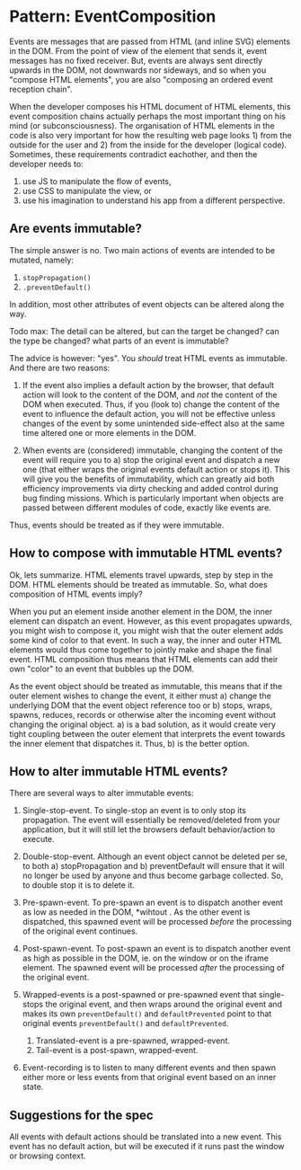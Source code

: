 # Pattern: EventComposition

Events are messages that are passed from HTML (and inline SVG) elements in the DOM.
From the point of view of the element that sends it, event messages has no fixed receiver.
But, events are always sent directly upwards in the DOM, not downwards nor sideways,
and so when you "compose HTML elements", you are also "composing an ordered event reception chain".

When the developer composes his HTML document of HTML elements,
this event composition chains actually perhaps the most important thing on his mind (or subconsciousness).
The organisation of HTML elements in the code is also very important for how the resulting web page 
looks 1) from the outside for the user and 2) from the inside for the developer (logical code).
Sometimes, these requirements contradict eachother, and then the developer needs to:
1. use JS to manipulate the flow of events,
2. use CSS to manipulate the view, or
3. use his imagination to understand his app from a different perspective.

## Are events immutable?

The simple answer is no. Two main actions of events are intended to be mutated, namely:
1. `stopPropagation()`
2. `.preventDefault()`

In addition, most other attributes of event objects can be altered along the way.

Todo max:
The detail can be altered, but can the target be changed? can the type be changed? what parts of an event is immutable?

The advice is however: "yes". You *should* treat HTML events as immutable. And there are two reasons:

1. If the event also implies a default action by the browser, 
that default action will look to the content of the DOM, and *not* the content of the DOM
when executed. Thus, if you (look to) change the content of the event to influence the default action,
you will not be effective unless changes of the event by some unintended side-effect also 
at the same time altered one or more elements in the DOM.

2. When events are (considered) immutable, changing the content of the event will require you to
a) stop the original event and dispatch a new one (that either wraps the original events default action
or stops it).
This will give you the benefits of immutability, which can greatly aid both efficiency improvements via dirty checking
and added control during bug finding missions. Which is particularly important when objects are passed 
between different modules of code, exactly like events are.

Thus, events should be treated as if they were immutable.

## How to compose with immutable HTML events?

Ok, lets summarize. HTML elements travel upwards, step by step in the DOM.
HTML elements should be treated as immutable.
So, what does composition of HTML events imply?

When you put an element inside another element in the DOM, the inner element can dispatch an event.
However, as this event propagates upwards, you might wish to compose it, you might wish that the outer element
adds some kind of color to that event. In such a way, the inner and outer HTML elements would thus come together
to jointly make and shape the final event.
HTML composition thus means that HTML elements can add their own "color" to an event that bubbles up the DOM.

As the event object should be treated as immutable, this means that if the outer element wishes to change 
the event, it either must a) change the underlying DOM that the event object reference too or b)
stops, wraps, spawns, reduces, records or otherwise alter the incoming event without changing the original object.
a) is a bad solution, as it would create very tight coupling between the outer element that interprets the event
towards the inner element that dispatches it.
Thus, b) is the better option.

## How to alter immutable HTML events?

There are several ways to alter immutable events:

1. Single-stop-event. To single-stop an event is to only stop its propagation.
   The event will essentially be removed/deleted from your application, 
   but it will still let the browsers default behavior/action to execute.
   
2. Double-stop-event. Although an event object cannot be deleted per se, to both
   a) stopPropagation and b) preventDefault will ensure that it will no longer be used by anyone and thus
   become garbage collected. So, to double stop it is to delete it.

3. Pre-spawn-event. To pre-spawn an event is to dispatch another event as low as needed in the DOM, 
   *wihtout .
   As the other event is dispatched, this spawned event will be processed *before* the processing of 
   the original event continues.
   
4. Post-spawn-event. To post-spawn an event is to dispatch another event as high as possible in the DOM,
   ie. on the window or on the iframe element.
   The spawned event will be processed *after* the processing of the original event.

5. Wrapped-events is a post-spawned or pre-spawned event that single-stops the original event,
   and then wraps around the original event and makes its own `preventDefault()` and `defaultPrevented`
   point to that original events `preventDefault()` and `defaultPrevented`.
   
   1. Translated-event is a pre-spawned, wrapped-event.
   2. Tail-event is a post-spawn, wrapped-event.

6. Event-recording is to listen to many different events and then spawn either more or less events
   from that original event based on an inner state. 
   
## Suggestions for the spec

All events with default actions should be translated into a new event.
This event has no default action, but will be executed if it runs past the window or browsing context.
